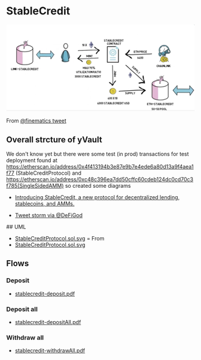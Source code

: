 # StableCredit

![](./diagram.png)

From [@finematics tweet](https://twitter.com/finematics/status/1305188626008100865)

## Overall strcture of yVault

We don't know yet but there were some test (in prod) transactions for test deployment found at https://etherscan.io/address/0x4f413194b3e87e9b7e4ede6a80d13a9f4aea1f77 (StableCreditProtocol) and https://etherscan.io/address/0xc48c396ea7dd50cffc60cdeb124dc0cd70c3f785(SingleSidedAMM) so created some diagrams

- [Introducing StableCredit, a new protocol for decentralized lending, stablecoins, and AMMs.](https://medium.com/iearn/introducing-stablecredit-a-new-protocol-for-decentralized-lending-stablecoins-and-amms-7252a43ee56)

- [Tweet storm via @DeFiGod](https://twitter.com/DeFiGod1/status/1304070343204712452)

## UML

- [StableCreditProtocol.sol.svg](StableCreditProtocol.sol.svg) = From 
- [StableCreditProtocol.sol.svg](StableCreditProtocol.sol.svg)

## Flows

### Deposit

- [stablecredit-deposit.pdf](./stablecredit-deposit.pdf)


### Deposit all

- [stablecredit-depositAll.pdf](./stablecredit-depositAll.pdf)

### Withdraw all

- [stablecredit-withdrawAll.pdf](./stablecredit-withdrawAll.pdf)
